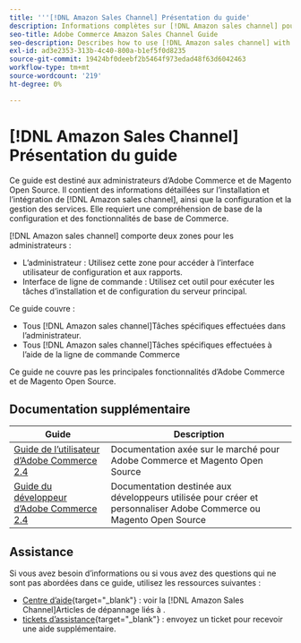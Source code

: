```yaml
---
title: '''[!DNL Amazon Sales Channel] Présentation du guide'
description: Informations complètes sur [!DNL Amazon sales channel] pour les administrateurs Adobe Commerce et Magento Open Source, y compris l’installation et l’intégration
seo-title: Adobe Commerce Amazon Sales Channel Guide
seo-description: Describes how to use [!DNL Amazon sales channel] with Adobe Commerce or Magento Open Source.
exl-id: ad3e2353-313b-4c40-800a-b1ef5f0d8235
source-git-commit: 19424bf0deebf2b5464f973edad48f63d6042463
workflow-type: tm+mt
source-wordcount: '219'
ht-degree: 0%

---
```


# [!DNL Amazon Sales Channel] Présentation du guide

Ce guide est destiné aux administrateurs d’Adobe Commerce et de Magento Open Source. Il contient des informations détaillées sur l’installation et l’intégration de [!DNL Amazon sales channel], ainsi que la configuration et la gestion des services. Elle requiert une compréhension de base de la configuration et des fonctionnalités de base de Commerce.

[!DNL Amazon sales channel] comporte deux zones pour les administrateurs :

* L’administrateur : Utilisez cette zone pour accéder à l’interface utilisateur de configuration et aux rapports.
* Interface de ligne de commande : Utilisez cet outil pour exécuter les tâches d’installation et de configuration du serveur principal.

Ce guide couvre :

* Tous [!DNL Amazon sales channel]Tâches spécifiques effectuées dans l’administrateur.
* Tous [!DNL Amazon sales channel]Tâches spécifiques effectuées à l’aide de la ligne de commande Commerce

Ce guide ne couvre pas les principales fonctionnalités d’Adobe Commerce et de Magento Open Source.

## Documentation supplémentaire

| Guide | Description |
|------ | ----------- |
| [Guide de l’utilisateur d’Adobe Commerce 2.4](https://docs.magento.com/user-guide/) | Documentation axée sur le marché pour Adobe Commerce et Magento Open Source |
| [Guide du développeur d’Adobe Commerce 2.4](https://devdocs.magento.com/) | Documentation destinée aux développeurs utilisée pour créer et personnaliser Adobe Commerce ou Magento Open Source |

## Assistance

Si vous avez besoin d’informations ou si vous avez des questions qui ne sont pas abordées dans ce guide, utilisez les ressources suivantes :

* [Centre d’aide](https://support.magento.com/hc/en-us){target=&quot;_blank&quot;} : voir la [!DNL Amazon Sales Channel]Articles de dépannage liés à .
* [tickets d’assistance](https://support.magento.com/hc/en-us/articles/360000913794#submit-ticket){target=&quot;_blank&quot;} : envoyez un ticket pour recevoir une aide supplémentaire.

